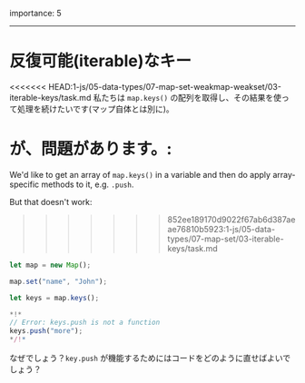 importance: 5

---

# 反復可能(iterable)なキー

<<<<<<< HEAD:1-js/05-data-types/07-map-set-weakmap-weakset/03-iterable-keys/task.md
私たちは `map.keys()` の配列を取得し、その結果を使って処理を続けたいです(マップ自体とは別に)。

が、問題があります。:
=======
We'd like to get an array of `map.keys()` in a variable and then do apply array-specific methods to it, e.g. `.push`.

But that doesn't work:
>>>>>>> 852ee189170d9022f67ab6d387aeae76810b5923:1-js/05-data-types/07-map-set/03-iterable-keys/task.md

```js run
let map = new Map();

map.set("name", "John");

let keys = map.keys();

*!*
// Error: keys.push is not a function
keys.push("more");
*/!*
```

なぜでしょう？`key.push` が機能するためにはコードをどのように直せばよいでしょう？
